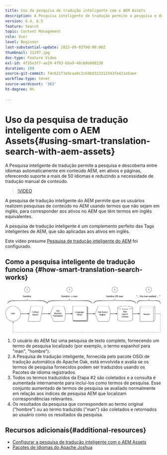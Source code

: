 ```yaml
---
title: Uso da pesquisa de tradução inteligente com o AEM Assets
description: A Pesquisa inteligente de tradução permite a pesquisa e descoberta entre idiomas automaticamente em conteúdo AEM, em ativos e páginas, oferecendo suporte a mais de 50 idiomas e reduzindo a necessidade de tradução manual de conteúdo.
version: 6.4, 6.5
feature: Search
topic: Content Management
role: User
level: Beginner
last-substantial-update: 2022-09-03T00:00:00Z
thumbnail: 21297.jpg
doc-type: Feature Video
exl-id: 4f35e3f7-ae29-4f93-bba9-48c60b800238
duration: 189
source-git-commit: f4c621f3a9caa8c2c64b8323312343fe421a5aee
workflow-type: tm+mt
source-wordcount: '263'
ht-degree: 0%

---
```


# Uso da pesquisa de tradução inteligente com o AEM Assets{#using-smart-translation-search-with-aem-assets}

A Pesquisa inteligente de tradução permite a pesquisa e descoberta entre idiomas automaticamente em conteúdo AEM, em ativos e páginas, oferecendo suporte a mais de 50 idiomas e reduzindo a necessidade de tradução manual de conteúdo.

>[!VIDEO](https://video.tv.adobe.com/v/21297?quality=12&learn=on)

A pesquisa de tradução inteligente do AEM permite que os usuários realizem pesquisas de conteúdo no AEM usando termos que não sejam em inglês, para corresponder aos ativos no AEM que têm termos em inglês equivalentes.

A pesquisa de tradução inteligente é um complemento perfeito das Tags inteligentes de AEM, que são aplicadas aos ativos em inglês.

Este vídeo presume [Pesquisa de tradução inteligente do AEM](smart-translation-search-technical-video-setup.md) foi configurado.

## Como a pesquisa inteligente de tradução funciona {#how-smart-translation-search-works}

![Diagrama de fluxo de pesquisa de tradução inteligente](assets/smart-translation-search-flow.png)

1. O usuário do AEM faz uma pesquisa de texto completo, fornecendo um termo de pesquisa localizado (por exemplo, o termo espanhol para &quot;man&quot;, &quot;hombre&quot;).
2. A Pesquisa de tradução inteligente, fornecida pelo pacote OSGi de tradução automática do Apache Oak, está envolvida e avalia se os termos de pesquisa fornecidos podem ser traduzidos usando os Pacotes de idioma registrados.
3. Todos os termos traduzidos da Etapa #2 são coletados e a consulta é aumentada internamente para incluí-los como termos de pesquisa. Esse conjunto aumentado de termos de pesquisa se avaliado normalmente em relação aos índices de pesquisa AEM que localizam correspondências relevantes.
4. Os resultados da pesquisa que correspondem ao termo original (&quot;hombre&quot;) ou ao termo traduzido (&quot;man&quot;) são coletados e retornados ao usuário como os resultados da pesquisa.

## Recursos adicionais{#additional-resources}

* [Configurar a pesquisa de tradução inteligente com o AEM Assets](smart-translation-search-technical-video-setup.md)
* [Pacotes de idiomas do Apache Joshua](https://cwiki.apache.org/confluence/display/JOSHUA/Language+Packs)
